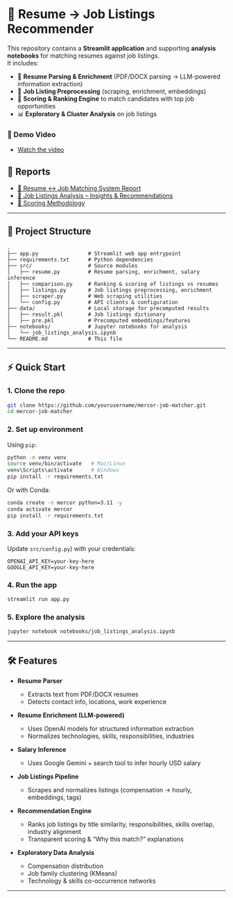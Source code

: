 # 🔎 Resume → Job Listings Recommender

This repository contains a **Streamlit application** and supporting **analysis notebooks** for matching resumes against job listings.  
It includes:

- 📑 **Resume Parsing & Enrichment** (PDF/DOCX parsing → LLM-powered information extraction)  
- 🤖 **Job Listing Preprocessing** (scraping, enrichment, embeddings)  
- 🎯 **Scoring & Ranking Engine** to match candidates with top job opportunities
- 📊 **Exploratory & Cluster Analysis** on job listings  

### 🎥 Demo Video

- [Watch the video](https://www.loom.com/share/f6a0846323594364b5e3bab4da3c2953?sid=90f62483-bac2-4985-b76f-f2a21f88c4c8)

## 📑 Reports

- [📑 Resume ↔ Job Matching System Report](https://www.notion.so/Resume-Job-Matching-System-Report-252f137f6f9e802ea51feb2905ca9f0a?source=copy_link)
- [🧠 Job Listings Analysis – Insights & Recommendations](https://www.notion.so/Job-Listings-Analysis-Insights-Recommendations-253f137f6f9e80fa8b28dbec19c3c8da?source=copy_link)
- [🚀 Scoring  Methodology](https://www.notion.so/Scoring-Methodology-253f137f6f9e807e841ef7fae9bd8318?source=copy_link)
  
---

## 📂 Project Structure

```
.
├── app.py                # Streamlit web app entrypoint
├── requirements.txt      # Python dependencies
├── src/                  # Source modules
│   ├── resume.py         # Resume parsing, enrichment, salary inference
│   ├── comparison.py     # Ranking & scoring of listings vs resumes
│   ├── listings.py       # Job listings preprocessing, enrichment
│   ├── scraper.py        # Web scraping utilities
│   └── config.py         # API clients & configuration
├── data/                 # Local storage for precomputed results
│   ├── result.pkl        # Job listings dictionary
│   ├── pre.pkl           # Precomputed embeddings/features
├── notebooks/            # Jupyter notebooks for analysis
│   └── job_listings_analysis.ipynb
└── README.md             # This file
```

---

## ⚡️ Quick Start

### 1. Clone the repo
```bash
git clone https://github.com/yourusername/mercor-job-matcher.git
cd mercor-job-matcher
```

### 2. Set up environment
Using `pip`:
```bash
python -m venv venv
source venv/bin/activate   # Mac/Linux
venv\Scripts\activate      # Windows
pip install -r requirements.txt
```

Or with Conda:
```bash
conda create -n mercor python=3.11 -y
conda activate mercor
pip install -r requirements.txt
```

### 3. Add your API keys
Update `src/config.py`) with your credentials:
```
OPENAI_API_KEY=your-key-here
GOOGLE_API_KEY=your-key-here
```

### 4. Run the app
```bash
streamlit run app.py
```

### 5. Explore the analysis
```bash
jupyter notebook notebooks/job_listings_analysis.ipynb
```

---

## 🛠 Features

- **Resume Parser**  
  - Extracts text from PDF/DOCX resumes  
  - Detects contact info, locations, work experience  

- **Resume Enrichment (LLM-powered)**  
  - Uses OpenAI models for structured information extraction  
  - Normalizes technologies, skills, responsibilities, industries  

- **Salary Inference**  
  - Uses Google Gemini + search tool to infer hourly USD salary  

- **Job Listings Pipeline**  
  - Scrapes and normalizes listings (compensation → hourly, embeddings, tags)  

- **Recommendation Engine**  
  - Ranks job listings by title similarity, responsibilities, skills overlap, industry alignment  
  - Transparent scoring & “Why this match?” explanations  

- **Exploratory Data Analysis**  
  - Compensation distribution  
  - Job family clustering (KMeans)  
  - Technology & skills co-occurrence networks  

---


